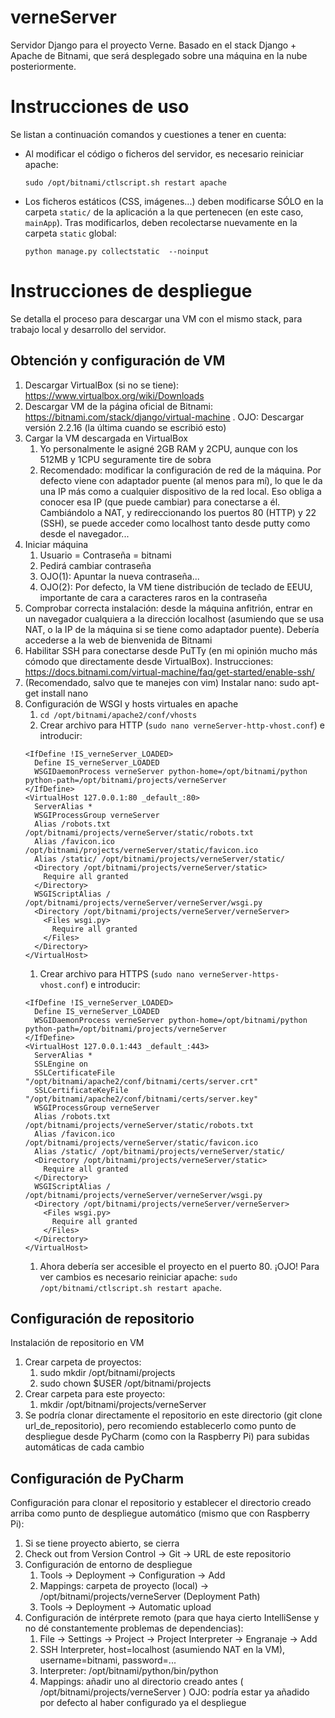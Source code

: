 # verneServer
Servidor Django para el proyecto Verne. Basado en el stack Django + Apache de Bitnami, que será desplegado sobre una máquina en la nube posteriormente.

# Instrucciones de uso
Se listan a continuación comandos y cuestiones a tener en cuenta:
   * Al modificar el código o ficheros del servidor, es necesario reiniciar apache:
   
      ```sudo /opt/bitnami/ctlscript.sh restart apache```
   * Los ficheros estáticos (CSS, imágenes...) deben modificarse SÓLO en la carpeta `static/` de la aplicación a la que pertenecen (en este caso, `mainApp`). Tras modificarlos, deben recolectarse nuevamente en la carpeta `static` global:
   
      ```python manage.py collectstatic  --noinput```

# Instrucciones de despliegue
Se detalla el proceso para descargar una VM con el mismo stack, para trabajo local y desarrollo del servidor.

## Obtención y configuración de VM
1. Descargar VirtualBox (si no se tiene): https://www.virtualbox.org/wiki/Downloads
1. Descargar VM de la página oficial de Bitnami: https://bitnami.com/stack/django/virtual-machine . OJO: Descargar versión 2.2.16 (la última cuando se escribió esto)
1. Cargar la VM descargada en VirtualBox
   1. Yo personalmente le asigné 2GB RAM y 2CPU, aunque con los 512MB y 1CPU seguramente tire de sobra
   1. Recomendado: modificar la configuración de red de la máquina. Por defecto viene con adaptador puente (al menos para mí), lo que le da una IP más como a cualquier dispositivo de la red local. Eso obliga a conocer esa IP (que puede cambiar) para conectarse a él. Cambiándolo a NAT, y redireccionando los puertos 80 (HTTP) y 22 (SSH), se puede acceder como localhost tanto desde putty como desde el navegador...
1. Iniciar máquina
   1. Usuario = Contraseña = bitnami
   1. Pedirá cambiar contraseña
   1. OJO(1): Apuntar la nueva contraseña...
   1. OJO(2): Por defecto, la VM tiene distribución de teclado de EEUU, importante de cara a caracteres raros en la contraseña
1. Comprobar correcta instalación: desde la máquina anfitrión, entrar en un navegador cualquiera a la dirección localhost (asumiendo que se usa NAT, o la IP de la máquina si se tiene como adaptador puente). Debería accederse a la web de bienvenida de Bitnami
1. Habilitar SSH para conectarse desde PuTTy (en mi opinión mucho más cómodo que directamente desde VirtualBox). Instrucciones: https://docs.bitnami.com/virtual-machine/faq/get-started/enable-ssh/
1. (Recomendado, salvo que te manejes con vim) Instalar nano: sudo apt-get install nano
1. Configuración de WSGI y hosts virtuales en apache
   1. `cd /opt/bitnami/apache2/conf/vhosts`
   1. Crear archivo para HTTP (`sudo nano verneServer-http-vhost.conf`) e introducir:
   ```
   <IfDefine !IS_verneServer_LOADED>
     Define IS_verneServer_LOADED
     WSGIDaemonProcess verneServer python-home=/opt/bitnami/python python-path=/opt/bitnami/projects/verneServer
   </IfDefine>
   <VirtualHost 127.0.0.1:80 _default_:80>
     ServerAlias *
     WSGIProcessGroup verneServer
     Alias /robots.txt /opt/bitnami/projects/verneServer/static/robots.txt
     Alias /favicon.ico /opt/bitnami/projects/verneServer/static/favicon.ico
     Alias /static/ /opt/bitnami/projects/verneServer/static/
     <Directory /opt/bitnami/projects/verneServer/static>
       Require all granted
     </Directory>
     WSGIScriptAlias / /opt/bitnami/projects/verneServer/verneServer/wsgi.py
     <Directory /opt/bitnami/projects/verneServer/verneServer>
       <Files wsgi.py>
         Require all granted
       </Files>
     </Directory>
   </VirtualHost>
   ```
   1. Crear archivo para HTTPS (`sudo nano verneServer-https-vhost.conf`) e introducir:
   ```
   <IfDefine !IS_verneServer_LOADED>
     Define IS_verneServer_LOADED
     WSGIDaemonProcess verneServer python-home=/opt/bitnami/python python-path=/opt/bitnami/projects/verneServer
   </IfDefine>
   <VirtualHost 127.0.0.1:443 _default_:443>
     ServerAlias *
     SSLEngine on
     SSLCertificateFile "/opt/bitnami/apache2/conf/bitnami/certs/server.crt"
     SSLCertificateKeyFile "/opt/bitnami/apache2/conf/bitnami/certs/server.key"
     WSGIProcessGroup verneServer
     Alias /robots.txt /opt/bitnami/projects/verneServer/static/robots.txt
     Alias /favicon.ico /opt/bitnami/projects/verneServer/static/favicon.ico
     Alias /static/ /opt/bitnami/projects/verneServer/static/
     <Directory /opt/bitnami/projects/verneServer/static>
       Require all granted
     </Directory>
     WSGIScriptAlias / /opt/bitnami/projects/verneServer/verneServer/wsgi.py
     <Directory /opt/bitnami/projects/verneServer/verneServer>
       <Files wsgi.py>
         Require all granted
       </Files>
     </Directory>
   </VirtualHost>
   ```
   1. Ahora debería ser accesible el proyecto en el puerto 80.
   ¡OJO! Para ver cambios es necesario reiniciar apache: ```sudo /opt/bitnami/ctlscript.sh restart apache```.


## Configuración de repositorio
Instalación de repositorio en VM

1. Crear carpeta de proyectos:
   1. sudo mkdir /opt/bitnami/projects
   1. sudo chown $USER /opt/bitnami/projects
1. Crear carpeta para este proyecto:
   1. mkdir /opt/bitnami/projects/verneServer
1. Se podría clonar directamente el repositorio en este directorio (git clone url_de_repositorio), pero recomiendo establecerlo como punto de despliegue desde PyCharm (como con la Raspberry Pi) para subidas automáticas de cada cambio


## Configuración de PyCharm
Configuración para clonar el repositorio y establecer el directorio creado arriba como punto de despliegue automático (mismo que con Raspberry Pi):

1. Si se tiene proyecto abierto, se cierra
1. Check out from Version Control -> Git -> URL de este repositorio
1. Configuración de entorno de despliegue
   1. Tools -> Deployment -> Configuration -> Add
   1. Mappings: carpeta de proyecto (local) -> /opt/bitnami/projects/verneServer (Deployment Path)
   1. Tools -> Deployment -> Automatic upload
1. Configuración de intérprete remoto (para que haya cierto IntelliSense y no dé constantemente problemas de dependencias):
   1. File -> Settings -> Project -> Project Interpreter -> Engranaje -> Add
   1. SSH Interpreter, host=localhost (asumiendo NAT en la VM), username=bitnami, password=...
   1. Interpreter: /opt/bitnami/python/bin/python
   1. Mappings: añadir uno al directorio creado antes ( /opt/bitnami/projects/verneServer )  OJO: podría estar ya añadido por defecto al haber configurado ya el despliegue

   
